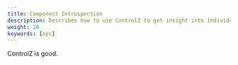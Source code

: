 ```yaml
---
title: Component Introspection
description: Describes how to use ControlZ to get insight into individual running components.
weight: 20
keywords: [ops]
---
```


ControlZ is good.
